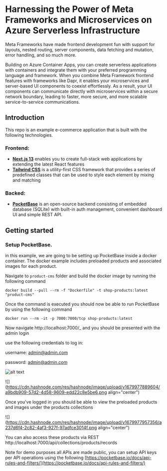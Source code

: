 # Harnessing the Power of Meta Frameworks and Microservices on Azure Serverless Infrastructure

Meta Frameworks have made frontend development fun with support for layouts, nested routing, server components, data fetching and mutation, error handling, and so much more.

Building on Azure Container Apps, you can create serverless applications with containers and integrate them with your preferred programming language and framework. When you combine Meta Framework frontend features with frameworks like Dapr, it enables your microservices and server-based UI components to coexist effortlessly. As a result, your UI components can communicate directly with microservices within a secure network boundary, leading to faster, more secure, and more scalable service-to-service communications.

## Introduction

This repo is an example e-commerce application that is built with the following technologies.

### Frontend:

- [**Next.js 13**](https://beta.nextjs.org/docs) enables you to create full-stack web applications by extending the latest React features
- [**Tailwind CSS**](https://tailwindcss.com/) is a utility-first CSS framework that provides a series of predefined classes that can be used to style each element by mixing and matching

### Backed:

- [**PocketBase**](https://pocketbase.io/) is an open-source backend consisting of embedded database (SQLite) with built-in auth management, convenient dashboard UI and simple REST API.

## Getting started

### Setup PocketBase.

in this example, we are going to be setting up PocketBase inside a docker container. The docker example includes preloaded products and associated images for each product.

Navigate to `product-cms` folder and build the docker image by running the following command

`docker build --pull --rm -f "Dockerfile" -t shop-products:latest "product-cms"`

Once the command is executed you should now be able to run PocketBase by using the following command

`docker run --rm -it -p 7000:7000/tcp shop-products:latest`

Now navigate http://localhost:7000/\_ and you should be presented with the admin login

use the following credentials to log in:

username: admin@admin.com

password: admin@admin.com

![alt text](https://cdn.hashnode.com/res/hashnode/image/upload/v1679977889604/a9bdb909-57d2-4d58-9609-edd22c8e5be6.png)

![](https://cdn.hashnode.com/res/hashnode/image/upload/v1679977889604/a9bdb909-57d2-4d58-9609-edd22c8e5be6.png align="center")

Once you've logged in you should be able to view the preloaded products and images under the products collections

![](https://cdn.hashnode.com/res/hashnode/image/upload/v1679977957356/a237d6f4-2c82-4af3-927f-97adfce3014f.png align="center")

You can also access these products via REST http://localhost:7000/api/collections/products/records

Note for demo purposes all APIs are made public, you can setup API keys per API operations using the following [https://pocketbase.io/docs/api-rules-and-filters/](https://pocketbase.io/docs/api-rules-and-filters/)
